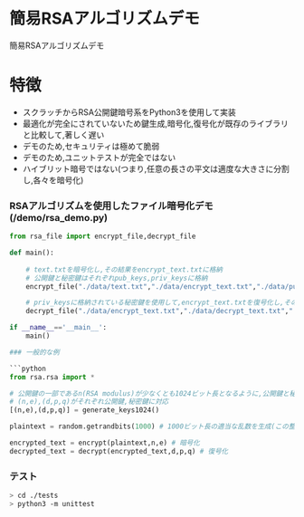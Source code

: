# 簡易RSAアルゴリズムデモ
簡易RSAアルゴリズムデモ	

# 特徴
* スクラッチからRSA公開鍵暗号系をPython3を使用して実装
* 最適化が完全にされていないため鍵生成,暗号化,復号化が既存のライブラリと比較して,著しく遅い
* デモのため,セキュリティは極めて脆弱
* デモのため,ユニットテストが完全ではない
* ハイブリット暗号ではない(つまり,任意の長さの平文は適度な大きさに分割し,各々を暗号化)

### RSAアルゴリズムを使用したファイル暗号化デモ(/demo/rsa_demo.py)
```python
from rsa_file import encrypt_file,decrypt_file

def main():
    
    # text.txtを暗号化し,その結果をencrypt_text.txtに格納
    # 公開鍵と秘密鍵はそれぞれpub_keys,priv_keysに格納
    encrypt_file("./data/text.txt","./data/encrypt_text.txt","./data/pub_keys","./data/priv_keys")

    # priv_keysに格納されている秘密鍵を使用して,encrypt_text.txtを復号化し,その結果をdecrypt_text.txtに格納
    decrypt_file("./data/encrypt_text.txt","./data/decrypt_text.txt","./data/priv_keys")

if __name__=='__main__':
    main()

### 一般的な例

```python
from rsa.rsa import *

# 公開鍵の一部であるn(RSA modulus)が少なくとも1024ビット長となるように,公開鍵と秘密鍵のペアを生成
# (n,e),(d,p,q)がそれぞれ公開鍵,秘密鍵に対応
[(n,e),(d,p,q)] = generate_keys1024()

plaintext = random.getrandbits(1000) # 1000ビット長の適当な乱数を生成(この整数を暗号化する)

encrypted_text = encrypt(plaintext,n,e) # 暗号化
decrypted_text = decrypt(encrypted_text,d,p,q) # 復号化
```

### テスト
``` bash
> cd ./tests
> python3 -m unittest
```
